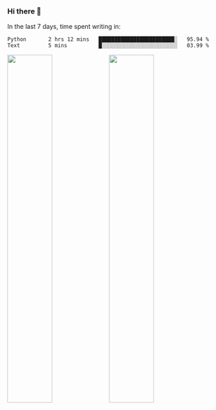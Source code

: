 ### Hi there 👋

In the last 7 days, time spent writing in:

<!--START_SECTION:waka-->
```text
Python       2 hrs 12 mins   ████████████████████████░   95.94 % 
Text         5 mins          █░░░░░░░░░░░░░░░░░░░░░░░░   03.99 % 
```
<!--END_SECTION:waka-->

<img src="https://wakatime.com/share/@jimtje/5d0c92de-08f8-4a72-8f2f-6a9693d1e318.svg" width=45% height=45%> <img src="https://wakatime.com/share/@jimtje/501498ae-bda5-4da7-a89d-b40bcdd5556d.svg" width=45% height=45%>
